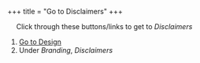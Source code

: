 +++
title = "Go to Disclaimers"
+++

&emsp; Click through these buttons/links to get to *Disclaimers*

1. [Go to Design](./to_design.md)
2. Under *Branding*, *Disclaimers*

